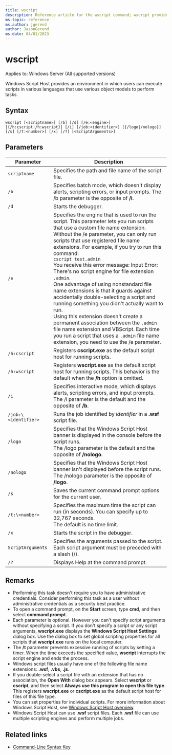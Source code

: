 ```yaml
---
title: wscript
description: Reference article for the wscript command; wscript provides an environment in which users can execute scripts in various languages that use various object models to perform tasks.
ms.topic: reference
ms.author: jgerend
author: JasonGerend
ms.date: 04/01/2023
---
```


# wscript

Applies to: Windows Server (All supported versions)

Windows Script Host provides an environment in which users can execute scripts in various languages that use various object models to perform tasks.

## Syntax

```
wscript [<scriptname>] [/b] [/d] [/e:<engine>] [{/h:cscript|/h:wscript}] [/i] [/job:<identifier>] [{/logo|/nologo}] [/s] [/t:<number>] [/x] [/?] [<ScriptArguments>]
```

## Parameters

|Parameter|Description|
|---------|-----------|
|`scriptname`|Specifies the path and file name of the script file.|
|`/b`|Specifies batch mode, which doesn't display alerts, scripting errors, or input prompts. The /b parameter is the opposite of **/i**.|
|`/d`|Starts the debugger.|
|`/e`|Specifies the engine that is used to run the script. This parameter lets you run scripts that use a custom file name extension. Without the /e parameter, you can only run scripts that use registered file name extensions. For example, if you try to run this command:<br>`cscript test.admin`<br>You receive this error message: Input Error: There's no script engine for file extension `.admin`.<br>One advantage of using nonstandard file name extensions is that it guards against accidentally double-selecting a script and running something you didn't actually want to run. <br>Using this extension doesn't create a permanent association between the `.admin` file name extension and VBScript. Each time you run a script that uses a `.admin` file name extension, you need to use the /e parameter.|
|`/h:cscript`|Registers **cscript.exe** as the default script host for running scripts.|
|`/h:wscript`|Registers **wscript.exe** as the default script host for running scripts. This behavior is the default when the **/h** option is omitted.|
|`/i`|Specifies interactive mode, which displays alerts, scripting errors, and input prompts.</br>The /i parameter is the default and the opposite of **/b**.|
|`/job:\<identifier>`|Runs the job identified by *identifier* in a **.wsf** script file.|
|`/logo`|Specifies that the Windows Script Host banner is displayed in the console before the script runs.</br>The /logo parameter is the default and the opposite of **/nologo**.|
|`/nologo`|Specifies that the Windows Script Host banner isn't displayed before the script runs. The /nologo parameter is the opposite of **/logo**.|
|`/s`|Saves the current command prompt options for the current user.|
|`/t:\<number>`|Specifies the maximum time the script can run (in seconds). You can specify up to 32,767 seconds. </br>The default is no time limit.|
|`/x`|Starts the script in the debugger.|
|`ScriptArguments`|Specifies the arguments passed to the script. Each script argument must be preceded with a slash (/).|
|`/?`|Displays Help at the command prompt.|

## Remarks

- Performing this task doesn't require you to have administrative credentials. Consider performing this task as a user without administrative credentials as a security best practice.
- To open a command prompt, on the **Start** screen, type **cmd**, and then select **command prompt**.
- Each parameter is optional. However you can't specify script arguments without specifying a script. If you don't specify a script or any script arguments, **wscript.exe** displays the **Windows Script Host Settings** dialog box. Use the dialog box to set global scripting properties for all scripts that **wscript.exe** runs on the local computer.
- The **/t** parameter prevents excessive running of scripts by setting a timer. When the time exceeds the specified value, **wscript** interrupts the script engine and ends the process.
- Windows script files usually have one of the following file name extensions: **.wsf**, **.vbs**, **.js**.
- If you double-select a script file with an extension that has no association, the **Open With** dialog box appears. Select **wscript** or **cscript**, and then select **Always use this program to open this file type**. This registers **wscript.exe** or **cscript.exe** as the default script host for files of this file type.
- You can set properties for individual scripts. For more information about Windows Script Host, see [Windows Script Host overview](/previous-versions/windows/it-pro/windows-server-2003/cc738350(v=ws.10)).
- Windows Script Host can use **.wsf** script files. Each **.wsf** file can use multiple scripting engines and perform multiple jobs.

## Related links

- [Command-Line Syntax Key](command-line-syntax-key.md)
